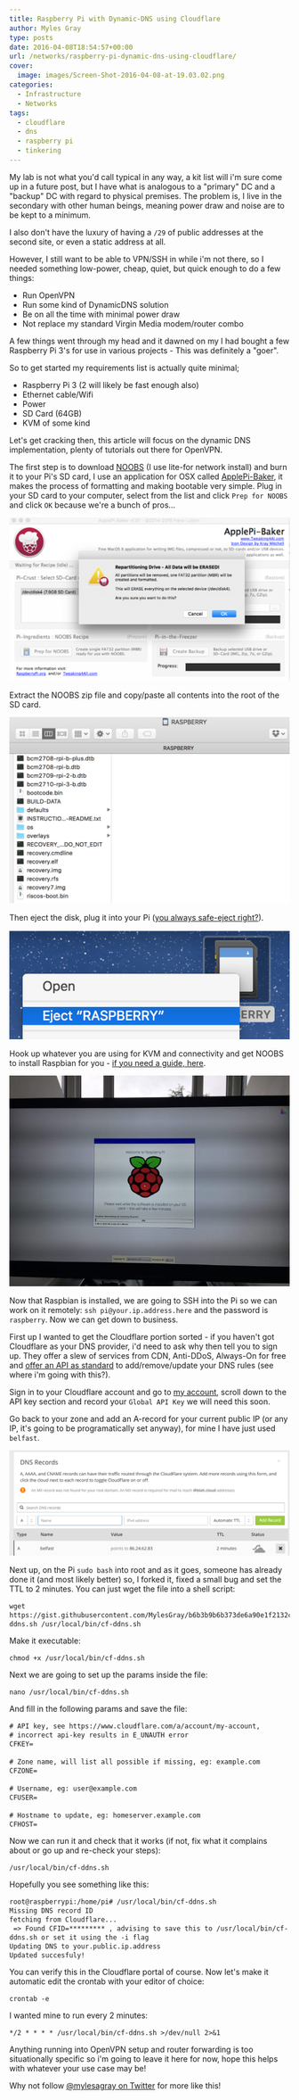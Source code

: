 ```yaml
---
title: Raspberry Pi with Dynamic-DNS using Cloudflare
author: Myles Gray
type: posts
date: 2016-04-08T18:54:57+00:00
url: /networks/raspberry-pi-dynamic-dns-using-cloudflare/
cover:
  image: images/Screen-Shot-2016-04-08-at-19.03.02.png
categories:
  - Infrastructure
  - Networks
tags:
  - cloudflare
  - dns
  - raspberry pi
  - tinkering
---
```


My lab is not what you'd call typical in any way, a kit list will i'm sure come up in a future post, but I have what is analogous to a "primary" DC and a "backup" DC with regard to physical premises. The problem is, I live in the secondary with other human beings, meaning power draw and noise are to be kept to a minimum.

I also don't have the luxury of having a `/29` of public addresses at the second site, or even a static address at all.

However, I still want to be able to VPN/SSH in while i'm not there, so I needed something low-power, cheap, quiet, but quick enough to do a few things:

  * Run OpenVPN
  * Run some kind of DynamicDNS solution
  * Be on all the time with minimal power draw
  * Not replace my standard Virgin Media modem/router combo

A few things went through my head and it dawned on my I had bought a few Raspberry Pi 3's for use in various projects - This was definitely a "goer".

So to get started my requirements list is actually quite minimal;

  * Raspberry Pi 3 (2 will likely be fast enough also)
  * Ethernet cable/Wifi
  * Power
  * SD Card (64GB)
  * KVM of some kind

Let's get cracking then, this article will focus on the dynamic DNS implementation, plenty of tutorials out there for OpenVPN.

The first step is to download [NOOBS][1] (I use lite-for network install) and burn it to your Pi's SD card, I use an application for OSX called [ApplePi-Baker][2], it makes the process of formatting and making bootable very simple. Plug in your SD card to your computer, select from the list and click `Prep for NOOBS` and click `OK` because we're a bunch of pros&#8230;

![Yes we know it will delete all our stuff, we're pros.][3] 

Extract the NOOBS zip file and copy/paste all contents into the root of the SD card.

![Copy paste into root of SD][4] 

Then eject the disk, plug it into your Pi ([you always safe-eject right?][5]).

![Eject disk, DANGER ZONE][6] 

Hook up whatever you are using for KVM and connectivity and get NOOBS to install Raspbian for you - [if you need a guide, here][7].

![Install Raspbian][8] 

Now that Raspbian is installed, we are going to SSH into the Pi so we can work on it remotely: `ssh pi@your.ip.address.here` and the password is `raspberry`. Now we can get down to business.

First up I wanted to get the Cloudflare portion sorted - if you haven't got Cloudflare as your DNS provider, i'd need to ask why then tell you to sign up. They offer a slew of services from CDN, Anti-DDoS, Always-On for free and [offer an API as standard][9] to add/remove/update your DNS rules (see where i'm going with this?).

Sign in to your Cloudflare account and go to [my account][10], scroll down to the API key section and record your `Global API Key` we will need this soon.

Go back to your zone and add an A-record for your current public IP (or any IP, it's going to be programatically set anyway), for mine I have just used `belfast`.

![Cloudflare A-Record][11] 

Next up, on the Pi `sudo bash` into root and as it goes, someone has already done it (and most likely better) so, I forked it, fixed a small bug and set the TTL to 2 minutes. You can just wget the file into a shell script:

    wget https://gist.githubusercontent.com/MylesGray/b6b3b9b6b373de6a90e1f2132cccfade/raw/abda700b0dd5a4eb68c64727b1c2a98da284891b/cf-ddns.sh /usr/local/bin/cf-ddns.sh
    

Make it executable:

    chmod +x /usr/local/bin/cf-ddns.sh
    

Next we are going to set up the params inside the file:

    nano /usr/local/bin/cf-ddns.sh
    

And fill in the following params and save the file:

    # API key, see https://www.cloudflare.com/a/account/my-account,
    # incorrect api-key results in E_UNAUTH error
    CFKEY=
    
    # Zone name, will list all possible if missing, eg: example.com
    CFZONE=
    
    # Username, eg: user@example.com
    CFUSER=
    
    # Hostname to update, eg: homeserver.example.com
    CFHOST=
    

Now we can run it and check that it works (if not, fix what it complains about or go up and re-check your steps):

    /usr/local/bin/cf-ddns.sh
    

Hopefully you see something like this:

    root@raspberrypi:/home/pi# /usr/local/bin/cf-ddns.sh
    Missing DNS record ID
    fetching from Cloudflare...
     => Found CFID=********* , advising to save this to /usr/local/bin/cf-ddns.sh or set it using the -i flag
    Updating DNS to your.public.ip.address
    Updated succesfuly!
    

You can verify this in the Cloudflare portal of course. Now let's make it automatic edit the crontab with your editor of choice:

    crontab -e
    

I wanted mine to run every 2 minutes:

    */2 * * * * /usr/local/bin/cf-ddns.sh >/dev/null 2>&1
    

Anything running into OpenVPN setup and router forwarding is too situationally specific so i'm going to leave it here for now, hope this helps with whatever your use case may be!

Why not follow [@mylesagray on Twitter][12] for more like this!

 [1]: https://www.raspberrypi.org/downloads/noobs/
 [2]: http://www.tweaking4all.com/hardware/raspberry-pi/macosx-apple-pi-baker/
 [3]: images/Screen-Shot-2016-04-08-at-18.05.32.png
 [4]: images/Screen-Shot-2016-04-08-at-18.08.34.png
 [5]: https://www.youtube.com/watch?v=RRU3I_o1vLc
 [6]: images/Screen-Shot-2016-04-08-at-18.09.13.png
 [7]: https://www.raspberrypi.org/documentation/installation/noobs.md
 [8]: images/IMG_0530.jpg
 [9]: https://api.cloudflare.com/#requests
 [10]: https://www.cloudflare.com/a/account/my-account
 [11]: images/Screen-Shot-2016-04-08-at-19.03.02.png
 [12]: https://twitter.com/mylesagray